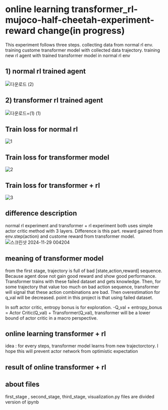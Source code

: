 # online learning transformer_rl-mujoco-half-cheetah-experiment-reward change(in progress)
This experiment follows three steps. collecting data from normal rl env. training custome transformer model with collected data trajectory. training new rl agent with trained transformer model in normal rl env

## 1) normal rl trained agent ##
![다운로드 (2)](https://github.com/user-attachments/assets/6383787a-06f0-4bf6-9d9b-6324c7b81b18)

## 2) transformer rl trained agent ##
![다운로드+(1) (1)](https://github.com/user-attachments/assets/a43c7212-a264-4c9f-a064-86606773bf5e)


## Train loss for normal rl ##
![1](https://github.com/user-attachments/assets/6b3e29f0-c8f8-435d-b80f-76a694af885b)

## Train loss for transformer model ##
![2](https://github.com/user-attachments/assets/822b1901-2048-4745-998d-fef3138ecbbc)

## Train loss for transformer + rl ##
![3](https://github.com/user-attachments/assets/e1753690-c8a8-4ce2-9542-76717a7b386c)


## difference description ##

normal rl experiment and transformer + rl experiment both uses simple actor critic method with 3 layers.
Difference is this part. reward gained from env.step(action) and custome reward from transformer model.
![스크린샷 2024-11-29 004204](https://github.com/user-attachments/assets/29359311-49be-4187-9567-a351200b5d2c)

## meaning of transformer model ##
from the first stage, trajectory is full of bad [state,action,reward] sequence. Because agent dose not gain good reward and show good performance.
Transformer trains with these failed dataset and gets knowledge. Then, for some trajectory that value too much on bad action sequence, transformer will signal that
these action combinations are bad. Then overestimation for q_val will be decreased. point in this project is that using failed dataset.

In soft actor critic, entropy bonus is for exploration. -Q_val + entropy_bonus = Actor Critic(Q_val) + Transformer(Q_val), transformer will be a lower bound of actor critic in a macro perspective.

## online learning transformer + rl ##
idea : for every steps, transformer model learns from new trajectorctory.
I hope this will prevent actor network from optimistic expectation

## result of online transformer + rl

## about files ##
first_stage , second_stage, third_stage, visualization.py files are divided version of ipynb






